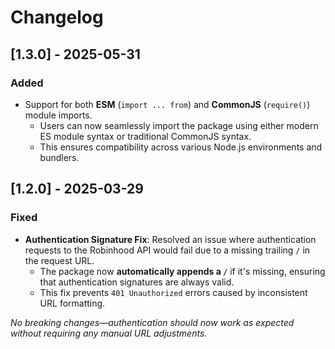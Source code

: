 # Changelog

## [1.3.0] - 2025-05-31
### Added
- Support for both **ESM** (`import ... from`) and **CommonJS** (`require()`) module imports.  
  - Users can now seamlessly import the package using either modern ES module syntax or traditional CommonJS syntax.  
  - This ensures compatibility across various Node.js environments and bundlers.

## [1.2.0] - 2025-03-29
### Fixed
- **Authentication Signature Fix**: Resolved an issue where authentication requests to the Robinhood API would fail due to a missing trailing `/` in the request URL.  
  - The package now **automatically appends a `/`** if it's missing, ensuring that authentication signatures are always valid.  
  - This fix prevents `401 Unauthorized` errors caused by inconsistent URL formatting.

_No breaking changes—authentication should now work as expected without requiring any manual URL adjustments._